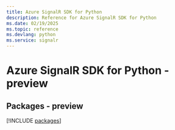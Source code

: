 ```yaml
---
title: Azure SignalR SDK for Python
description: Reference for Azure SignalR SDK for Python
ms.date: 02/19/2025
ms.topic: reference
ms.devlang: python
ms.service: signalr
---
```

# Azure SignalR SDK for Python - preview
## Packages - preview
[!INCLUDE [packages](signalr-index.md)]